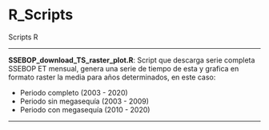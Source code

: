 # R_Scripts
Scripts R 

-------------------------------------------------------------------------------------------------------------------------------------------------------------------------


**SSEBOP_download_TS_raster_plot.R**: Script que descarga serie completa SSEBOP ET mensual, genera una serie de tiempo de esta y grafica en formato raster la media para años determinados, en este caso:

 * Periodo completo (2003 - 2020)
 * Periodo sin megasequía (2003 - 2009)
 * Periodo con megasequía (2010 - 2020)


-------------------------------------------------------------------------------------------------------------------------------------------------------------------------
